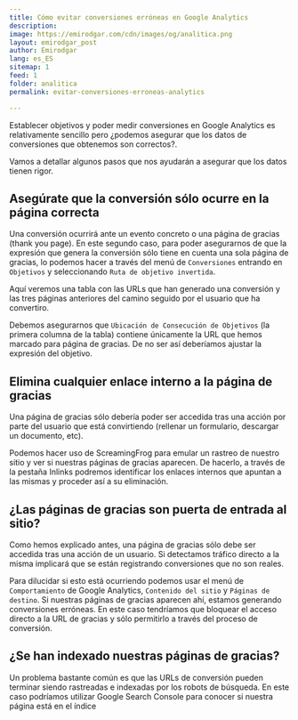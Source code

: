 ```yaml
---
title: Cómo evitar conversiones erróneas en Google Analytics
description: 
image: https://emirodgar.com/cdn/images/og/analitica.png
layout: emirodgar_post
author: Emirodgar
lang: es_ES
sitemap: 1
feed: 1
folder: analitica
permalink: evitar-conversiones-erroneas-analytics

--- 
```


Establecer objetivos y poder medir conversiones en Google Analytics es relativamente sencillo pero ¿podemos asegurar que los datos de conversiones que obtenemos son correctos?.

Vamos a detallar algunos pasos que nos ayudarán a asegurar que los datos tienen rigor.

## Asegúrate que la conversión sólo ocurre en la página correcta

 Una conversión ocurrirá ante un evento concreto o una página de gracias (thank you page). En este segundo caso, para poder asegurarnos de que la expresión que genera la conversión sólo tiene en cuenta una sola página de gracias, lo podemos hacer a través del menú de `Conversiones` entrando en `Objetivos` y seleccionando `Ruta de objetivo invertida`.

Aquí veremos una tabla con las URLs que han generado una conversión y las tres páginas anteriores del camino seguido por el usuario que ha convertiro.

Debemos asegurarnos que `Ubicación de Consecución de Objetivos` (la primera columna de la tabla) contiene únicamente la URL que hemos marcado para página de gracias. De no ser así deberíamos ajustar la expresión del objetivo.

## Elimina cualquier enlace interno a la página de gracias

Una página de gracias sólo debería poder ser accedida tras una acción por parte del usuario que está convirtiendo (rellenar un formulario, descargar un documento, etc).

Podemos hacer uso de ScreamingFrog para emular un rastreo de nuestro sitio y ver si nuestras páginas de gracias aparecen. De hacerlo, a través de la pestaña Inlinks podremos identificar los enlaces internos que apuntan a las mismas y proceder así a su eliminación.

## ¿Las páginas de gracias son puerta de entrada al sitio?

Como hemos explicado antes, una página de gracias sólo debe ser accedida tras una acción de un usuario. Si detectamos tráfico directo a la misma implicará que se están registrando conversiones que no son reales.

Para dilucidar si esto está ocurriendo podemos usar el menú de `Comportamiento` de Google Analytics, `Contenido del sitio` y `Páginas de destino`. Si nuestras páginas de gracias aparecen ahí, estamos generando conversiones erróneas. En este caso tendríamos que bloquear el acceso directo a la URL de gracias y sólo permitirlo a través del proceso de conversión.

## ¿Se han indexado nuestras páginas de gracias?

Un problema bastante común es que las URLs de conversión pueden terminar siendo rastreadas e indexadas por los robots de búsqueda. En este caso podríamos utilizar Google Search Console para conocer si nuestra página está en el índice 





<!--stackedit_data:
eyJoaXN0b3J5IjpbLTM0MTQxNzY0NV19
-->